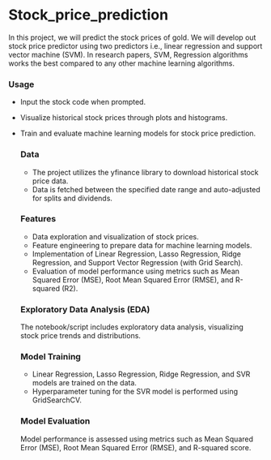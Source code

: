 # Stock_price_prediction
In this project, we will predict the stock prices of gold. We will develop out stock price predictor using two predictors i.e., linear regression and support vector machine (SVM). In research papers, SVM, Regression algorithms works the best compared to any other machine learning algorithms.

### Usage
- Input the stock code when prompted.
- Visualize historical stock prices through plots and histograms.
- Train and evaluate machine learning models for stock price prediction.

  ### Data
  - The project utilizes the yfinance library to download historical stock price data.
  - Data is fetched between the specified date range and auto-adjusted for splits and dividends.
 
  ### Features
  - Data exploration and visualization of stock prices.
  - Feature engineering to prepare data for machine learning models.
  - Implementation of Linear Regression, Lasso Regression, Ridge Regression, and Support Vector Regression (with Grid Search).
  - Evaluation of model performance using metrics such as Mean Squared Error (MSE), Root Mean Squared Error (RMSE), and R-squared (R2).
 
  ### Exploratory Data Analysis (EDA)
  The notebook/script includes exploratory data analysis, visualizing stock price trends and distributions.

  ### Model Training

  - Linear Regression, Lasso Regression, Ridge Regression, and SVR models are trained on the data.
  - Hyperparameter tuning for the SVR model is performed using GridSearchCV.
 
  ### Model Evaluation
  Model performance is assessed using metrics such as Mean Squared Error (MSE), Root Mean Squared Error (RMSE), and R-squared score.
